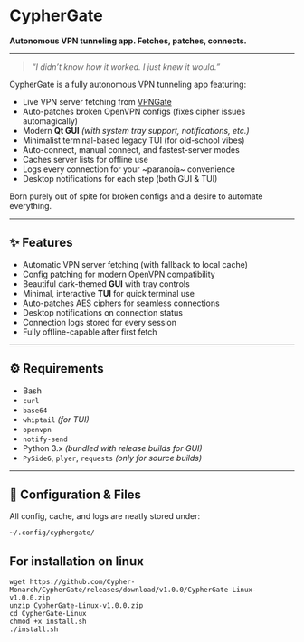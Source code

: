 # CypherGate

**Autonomous VPN tunneling app. Fetches, patches, connects.**

---

> _“I didn’t know how it worked. I just knew it would.”_

CypherGate is a fully autonomous VPN tunneling app featuring:
- Live VPN server fetching from [VPNGate](https://www.vpngate.net/en/)
- Auto-patches broken OpenVPN configs (fixes cipher issues automagically)
- Modern **Qt GUI** *(with system tray support, notifications, etc.)*
- Minimalist terminal-based legacy TUI (for old-school vibes)
- Auto-connect, manual connect, and fastest-server modes
- Caches server lists for offline use
- Logs every connection for your ~paranoia~ convenience
- Desktop notifications for each step (both GUI & TUI)

Born purely out of spite for broken configs and a desire to automate everything.

---

## ✨ Features
- Automatic VPN server fetching (with fallback to local cache)
- Config patching for modern OpenVPN compatibility  
- Beautiful dark-themed **GUI** with tray controls  
- Minimal, interactive **TUI** for quick terminal use  
- Auto-patches AES ciphers for seamless connections  
- Desktop notifications on connection status  
- Connection logs stored for every session  
- Fully offline-capable after first fetch

---

## ⚙️ Requirements
- Bash
- `curl`
- `base64`
- `whiptail` *(for TUI)*
- `openvpn`
- `notify-send`
- Python 3.x *(bundled with release builds for GUI)*
- `PySide6`, `plyer`, `requests` *(only for source builds)*

---

## 📂 Configuration & Files

All config, cache, and logs are neatly stored under:
```bash
~/.config/cyphergate/
```

## For installation on linux 
```
wget https://github.com/Cypher-Monarch/CypherGate/releases/download/v1.0.0/CypherGate-Linux-v1.0.0.zip
unzip CypherGate-Linux-v1.0.0.zip
cd CypherGate-Linux
chmod +x install.sh
./install.sh
```